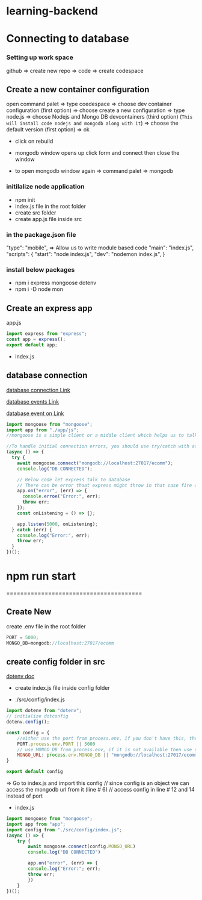 # learning-backend

# Connecting to database

### Setting up work space

github => create new repo => code => create codespace

## Create a new container configuration

open command palet => type coedespace => choose dev container configuration (first option) => choose create a new configuration => type node.js => choose Nodejs and Mongo DB devcontainers (third option) (`This will install code nodejs and mongodb along with it`) => choose the default version (first option) => ok

- click on rebuild

- mongodb window opens up click form and connect then close the window

- to open mongodb window again => command palet => mongodb

### initilalize node application

- npm init
- index.js file in the root folder
- create src folder
- create app.js file inside src

### in the package.json file

"type": "mobile", => Allow us to write module based code
"main": "index.js",
"scripts": {
"start": "node index.js",
"dev": "nodemon index.js",
}

### install below packages

- npm i express mongoose dotenv
- npm i -D node mon

## Create an express app

app.js

```js
import express from "express";
const app = express();
export default app;
```

- index.js

## database connection

[database connection Link](https://mongoosejs.com/docs/connections.html)

[database events Link](https://express.js.com/en/4x/api.html)

[database event on Link](https://express.js.com/en/5x/api.html#app.onamount)

```js
import mongoose from "mongoose";
import app from "./app/js";
//mongoose is a simple client or a middle client which helps us to talk our application to mongodb

//To handle initial connection errors, you should use try/catch with async/await.
(async () => {
  try {
    await mongoose.connect("mongodb://localhost:27017/ecomm");
    console.log("DB CONNECTED");

    // Below code let express talk to database
    // There can be error thaat express might throw in that case fire a call back
    app.on("error", (err) => {
      console.erroe("Error:", err);
      throw err;
    });
    const onListening = () => {};

    app.listen(5000, onListening);
  } catch (err) {
    console.log("Error:", err);
    throw err;
  }
})();
```

# npm run start

=======================================

## Create New

create .env file in the root folder

```js
PORT = 5000;
MONGO_DB=mongodb://localhost:27017/ecomm
```

## create config folder in src

[dotenv doc](https://www.npmjs.com/package/dotenv)

- create index.js file inside config folder

- ./src/config/index.js

```js
import dotenv from "dotenv";
// initialize dotconfig
dotenv.config();

const config = {
    //either use the port from process.env, if you don't have this, then user PORT 5000
    PORT.process.env.PORT || 5000
    // use MONGO_DB from process.env, if it is not available then use the variable from index.js file
    MONGO_URL: process.env.MONGO_DB || "mongodb://localhost:27017/ecomm"
}

export default config
```

=> Go to index.js and import this config
// since config is an object we can access the mongodb url from it (line # 6)
// access config in line # 12 and 14 instead of port

- index.js

```js
import mongoose from "mongoose";
import app from "app";
import config from "./src/config/index.js";
(async () => {
    try {
        await mongoose.connect(config.MONGO_URL)
        console.log("DB CONNECTED")

        app.on("error", (err) => {
        console.log("Error:"; err);
        throw err;
        })
    }
})();
```
